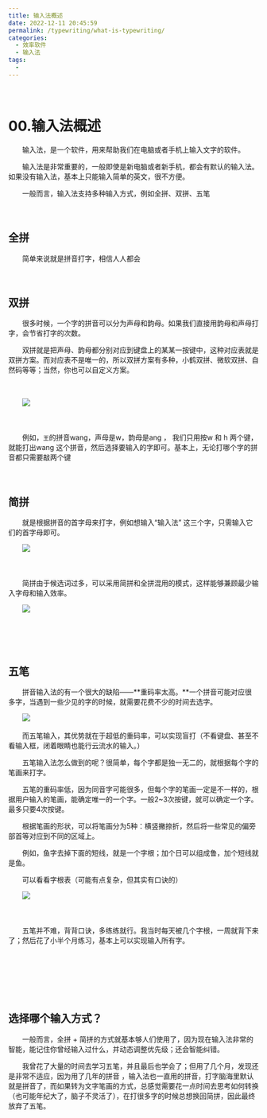 ```yaml
---
title: 输入法概述
date: 2022-12-11 20:45:59
permalink: /typewriting/what-is-typewriting/
categories:
  - 效率软件
  - 输入法
tags:
  - 
---
```

　　

# 00.输入法概述

　　输入法，是一个软件，用来帮助我们在电脑或者手机上输入文字的软件。

　　输入法是非常重要的，一般即使是新电脑或者新手机，都会有默认的输入法。如果没有输入法，基本上只能输入简单的英文，很不方便。

　　一般而言，输入法支持多种输入方式，例如全拼、双拼、五笔

<!-- more -->
　　‍

## 全拼

　　简单来说就是拼音打字，相信人人都会

　　‍

## 双拼

　　很多时候，一个字的拼音可以分为声母和韵母。如果我们直接用韵母和声母打字，会节省打字的次数。

　　双拼就是把声母、韵母都分别对应到键盘上的某某一按键中，这种对应表就是双拼方案。而对应表不是唯一的，所以双拼方案有多种，小鹤双拼、微软双拼、自然码等等；当然，你也可以自定义方案。

　　‍

　　​![](https://image.peterjxl.com/blog/image-20221211171123-3fm0iqg.png)​

　　‍

　　例如，`王`​的拼音wang，声母是w，韵母是ang ， 我们只用按w 和 h 两个键，就能打出wang 这个拼音，然后选择要输入的字即可。基本上，无论打哪个字的拼音都只需要敲两个键

　　‍

## 简拼

　　就是根据拼音的首字母来打字，例如想输入“输入法” 这三个字，只需输入它们的首字母即可。

　　​![](https://image.peterjxl.com/blog/image-20221211175549-7rxfm7i.png)

　　​

　　简拼由于候选词过多，可以采用简拼和全拼混用的模式，这样能够兼顾最少输入字母和输入效率。

　　​![](https://image.peterjxl.com/blog/image-20221211175633-u8wdgg3.png)​

　　‍

　　‍

## 五笔

　　拼音输入法的有一个很大的缺陷——**重码率太高。**一个拼音可能对应很多字，当遇到一些少见的字的时候，就需要花费不少的时间去选字。

　　​![](https://image.peterjxl.com/blog/image-20221211171643-8qpxf01.png)​

　　而五笔输入，其优势就在于超低的重码率，可以实现盲打（不看键盘、甚至不看输入框，闭着眼睛也能行云流水的输入。）

　　五笔输入法怎么做到的呢？很简单，每个字都是独一无二的，就根据每个字的笔画来打字。

　　五笔的重码率低，因为同音字可能很多，但每个字的笔画一定是不一样的，根据用户输入的笔画，能确定唯一的一个字。一般2~3次按键，就可以确定一个字。最多只要4次按键。

　　根据笔画的形状，可以将笔画分为5种：横竖撇捺折，然后将一些常见的偏旁部首等对应到不同的区域上。

　　例如，鱼字去掉下面的短线，就是一个字根；加个日可以组成鲁，加个短线就是鱼。

　　可以看看字根表（可能有点复杂，但其实有口诀的）

　　​![](https://image.peterjxl.com/blog/image-20221211172114-prtn5ng.png)​

　　‍

　　五笔并不难，背背口诀，多练练就行。我当时每天被几个字根，一周就背下来了；然后花了小半个月练习，基本上可以实现输入所有字。

　　‍

　　‍

　　‍

## 选择哪个输入方式？

　　一般而言，全拼 + 简拼的方式就基本够人们使用了，因为现在输入法非常的智能，能记住你曾经输入过什么，并动态调整优先级；还会智能纠错。

　　我曾花了大量的时间去学习五笔，并且最后也学会了；但用了几个月，发现还是非常不适应，因为用了几年的拼音 ，输入法也一直用的拼音，打字脑海里默认就是拼音了，而如果转为文字笔画的方式，总感觉需要花一点时间去思考如何转换（也可能年纪大了，脑子不灵活了），在打很多字的时候总想换回简拼，因此最终放弃了五笔。
